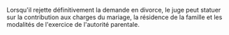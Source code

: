 Lorsqu'il rejette définitivement la demande en divorce, le juge peut statuer sur la contribution aux charges du mariage, la résidence de la famille et les modalités de l'exercice de l'autorité parentale.

